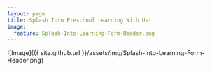 ```yaml
---
layout: page
title: Splash Into Preschool Learning With Us!
image:
  feature: Splash-Into-Learning-Form-Header.png
---
```

![Image]({{ site.github.url }}/assets/img/Splash-Into-Learning-Form-Header.png)

<div id="fd-form-6481fe774769d78b33faf203"></div>
<script>
  window.fd('form', {
    formId: '6481fe774769d78b33faf203',
    containerEl: '#fd-form-6481fe774769d78b33faf203'
  });
</script>